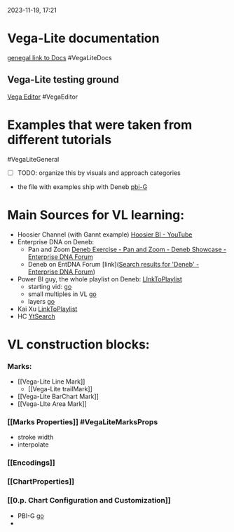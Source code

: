 2023-11-19, 17:21

# Vega-Lite documentation 
[genegal link to Docs](https://vega.github.io/vega-lite/) #VegaLiteDocs

## Vega-Lite testing ground
[Vega Editor](https://vega.github.io/editor/#/edited) #VegaEditor

# Examples that were taken from different tutorials 
#VegaLiteGeneral

- [ ]  TODO: organize this by visuals and approach categories

- the file with examples ship with Deneb [pbi-G](https://youtu.be/gFePk2vA3-Y?t=1877)


# Main Sources for VL learning:

* Hoosier Channel (with Gannt example) [Hoosier BI - YouTube](https://www.youtube.com/@hoosierbi5669/playlists)
* Enterprise DNA on Deneb:
	* Pan and Zoom [Deneb Exercise - Pan and Zoom - Deneb Showcase - Enterprise DNA Forum](https://forum.enterprisedna.co/t/deneb-exercise-pan-and-zoom/29296)
	* Deneb on EntDNA Forum [link]([Search results for 'Deneb' - Enterprise DNA Forum](https://forum.enterprisedna.co/search?q=Deneb))
* Power BI guy, the whole playlist on Deneb: [LInkToPlaylist](https://www.youtube.com/watch?v=gFePk2vA3-Y&list=PL6oIJxyQvMGTxh4tREeKflcKVlOfGdyim) 
	* starting vid:  [go](https://www.youtube.com/watch?v=gFePk2vA3-Y&list=PL6oIJxyQvMGTxh4tREeKflcKVlOfGdyim&index=1)
	* small multiples in VL [go](https://www.youtube.com/watch?v=I6FZYTSKI6Y&list=PL6oIJxyQvMGTxh4tREeKflcKVlOfGdyim&index=2)
	* layers [go](https://youtu.be/7s1GMEMgQfA?list=PL6oIJxyQvMGTxh4tREeKflcKVlOfGdyim)
* Kai Xu [LinkToPlaylist](https://www.youtube.com/watch?v=0_GNbNwKB_0)
* HC [YtSearch](https://www.youtube.com/@HavensConsulting/search?query=deneb)

# VL construction blocks:
### Marks:
* [[Vega-Lite Line Mark]]
	* [[Vega-Lite trailMark]]
* [[Vega-Lite BarChart Mark]]
* [[Vega-LIte Area Mark]]

### [[Marks Properties]] #VegaLiteMarksProps 
* stroke width
* interpolate 
### [[Encodings]]

### [[ChartProperties]]
### [[0.p. Chart Configuration and Customization]]
* PBI-G [go](https://youtu.be/gFePk2vA3-Y?t=1382)
* 
